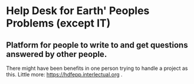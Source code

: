 # Help Desk for Earth' Peoples Problems (except IT)

## Platform for people to write to and get questions answered by other people.

There might have been benefits in one person trying to handle a project as this. Little more: https://hdfepp.interlectual.org .

